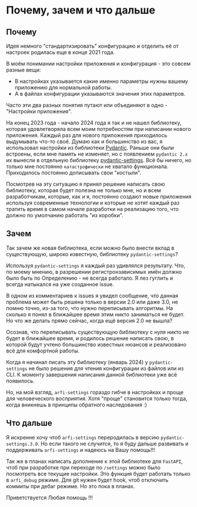 # Почему, зачем и что дальше

## Почему

Идея немного "стандартизировать" конфигурацию и отделить её от настроек родилась еще в конце 2021 года.

В моём понимании настройки приложения и конфигурация - это совсем разные вещи:

- В настройках указывается какие именно параметры нужны вашему приложению для нормальной работы.
- А в файлах конфигурации указываются значения этих параметров.

Часто эти два разных понятия путают или объединяют в одно - "Настройки приложения".

На конец 2023 года - начало 2024 года я так и не нашел библиотеку, которая удовлетворяла всем моим потребностям при написании нового приложения. Каждый раз для нового приложения приходилось выдумывать что-то своё.
Думаю как и большинство из вас, я использовал настройки из библиотеки [Pydantic](https://github.com/pydantic/pydantic). Раньше они были встроены, если мне память не изменяет, но с появлением `pydantic 2.x` их вынесли в отдельную библиотеку [pydantic-settings](https://github.com/pydantic/pydantic-settings).
Всё бы ничего, но только мне постоянно `катастрофически` не хватало функционала. Приходилось постоянно дописывать свои "костыли".

Посмотрев на эту ситуацию я принял решение написать свою библиотеку, которая будет полезна не только мне, но и всем разработчикам, которые, как и я, постоянно создают новые приложения используя современные технологии и которые не хотят каждый раз тратить время в самом начале разработки на реализацию того, что должно по умолчанию работать "из коробки".

## Зачем

Так зачем же новая библиотека, если можно было внести вклад в существующую, широко известную, библиотеку `pydantic-settings`?

Используя `pydantic-settings` я каждый раз удивлялся результату.
Что, по моему мнению, в разрешении регистронзависимых имён должно было быть по Определению - не всегда работало.
Я лез гуглить и всегда натыкался на уже созданное issue.

В одном из комментариев к issues я увидел сообщение, что данная проблема может быть решена только в версии 2.0 или даже 3.0, не помню точно, из-за того, что нужно переписывать алгоритмы. На сколько я понял в ближайшее время этим никто заниматься не будет.
Но что же делать прямо сейчас, когда ещё версия 2.0 не вышла?

Осознав, что переписывать существующую библиотеку с нуля никто не будет в ближайшее время, и родилось решение написать свою, в которой будут учтено большинство известных нюансов и реализовано всё для комфортной работы.

Когда я начинал писать эту библиотеку (январь 2024) у `pydantic-settings` не было решения для чтения конфигурации из файлов или из CLI.
К моменту завершения написания данной библиотеки уже всё появилось.

Но, на мой взгляд, `arfi-settings` гораздо гибче в настройках и проще для человеческого восприятия. Хотя "проще" становится только тогда, когда вникнешь в принципы обратного наследования :)

## Что дальше

Я искренне хочу чтоб `arfi-settings` переродилась в версию `pydantic-settings.3.0`.
Но если такого не случится, то я буду дальше развивать и поддерживать `arfi-settings` и надеюсь на Вашу помощь!!!

Так же в планах написать дополнение к этой библиотеке для `FastAPI`, чтоб при разработке при переходе по `/settings` можно было посмотреть все текущие настройки.
Это функция будет работать только в `arfi_debug` режиме. Для git нужен будет hook, чтоб отключить коммиты при дебаг режиме. Но это пока в планах.

Приветствуется Любая помощь !!!
